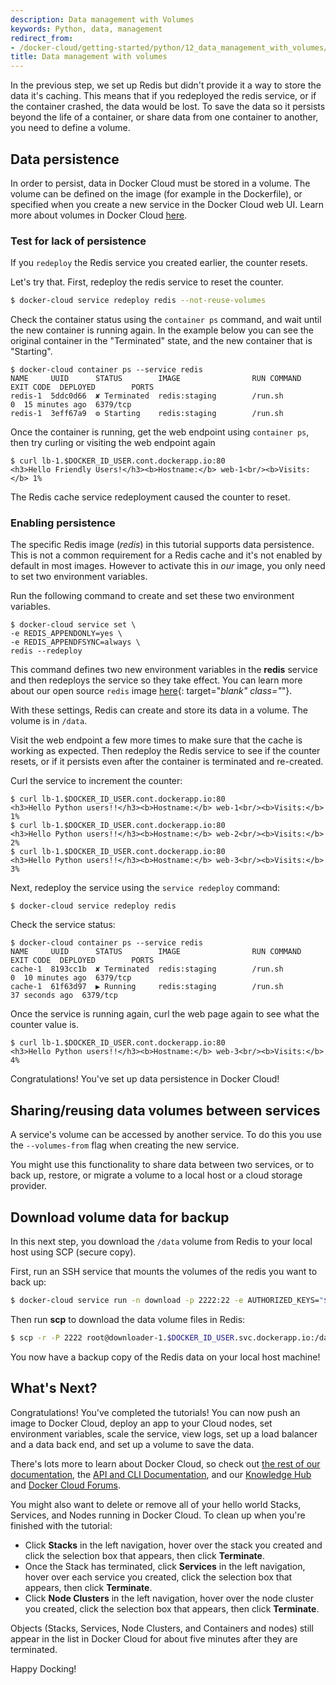 ```yaml
---
description: Data management with Volumes
keywords: Python, data, management
redirect_from:
- /docker-cloud/getting-started/python/12_data_management_with_volumes/
title: Data management with volumes
---
```


In the previous step, we set up Redis but didn't provide it a way to store the
data it's caching. This means that if you redeployed the redis service, or if
the container crashed, the data would be lost. To save the data so it persists
beyond the life of a container, or share data from one container to another,
you need to define a volume.

## Data persistence

In order to persist, data in Docker Cloud must be stored in a volume. The volume
can be defined on the image (for example in the Dockerfile), or specified when
you create a new service in the Docker Cloud web UI. Learn more about volumes in
Docker Cloud [here](/docker-cloud/apps/volumes.md).

### Test for lack of persistence

If you `redeploy` the Redis service you created earlier, the counter resets.

Let's try that. First, redeploy the redis service to reset the counter.

```bash
$ docker-cloud service redeploy redis --not-reuse-volumes
```

Check the container status using the `container ps` command, and wait until the new container is running again. In the example below you can see the original container in the "Terminated" state, and the new container that is "Starting".

```none
$ docker-cloud container ps --service redis
NAME     UUID      STATUS        IMAGE                RUN COMMAND      EXIT CODE  DEPLOYED        PORTS
redis-1  5ddc0d66  ✘ Terminated  redis:staging        /run.sh                  0  15 minutes ago  6379/tcp
redis-1  3eff67a9  ⚙ Starting    redis:staging        /run.sh
```

Once the container is running, get the web endpoint using `container ps`, then try curling or visiting the web endpoint again

```none
$ curl lb-1.$DOCKER_ID_USER.cont.dockerapp.io:80
<h3>Hello Friendly Users!</h3><b>Hostname:</b> web-1<br/><b>Visits:</b> 1%
```

The Redis cache service redeployment caused the counter to reset.

### Enabling persistence

The specific Redis image (*redis*) in this tutorial supports data persistence.
This is not a common requirement for a Redis cache and it's not enabled by
default in most images. However to activate this in *our* image, you only need
to set two environment variables.

Run the following command to create and set these two environment variables.

```none
$ docker-cloud service set \
-e REDIS_APPENDONLY=yes \
-e REDIS_APPENDFSYNC=always \
redis --redeploy
```

This command defines two new environment variables in the **redis** service and
then redeploys the service so they take effect. You can learn more about our
open source `redis` image [here](https://github.com/docker-library/redis/){: target="_blank" class="_"}.

With these settings, Redis can create and store its data in a volume. The volume is in `/data`.

Visit the web endpoint a few more times to make sure that the cache is working
as expected. Then redeploy the Redis service to see if the counter resets, or if
it persists even after the container is terminated and re-created.

Curl the service to increment the counter:

```none
$ curl lb-1.$DOCKER_ID_USER.cont.dockerapp.io:80
<h3>Hello Python users!!</h3><b>Hostname:</b> web-1<br/><b>Visits:</b> 1%
$ curl lb-1.$DOCKER_ID_USER.cont.dockerapp.io:80
<h3>Hello Python users!!</h3><b>Hostname:</b> web-2<br/><b>Visits:</b> 2%
$ curl lb-1.$DOCKER_ID_USER.cont.dockerapp.io:80
<h3>Hello Python users!!</h3><b>Hostname:</b> web-3<br/><b>Visits:</b> 3%
```

Next, redeploy the service using the `service redeploy` command:

```none
$ docker-cloud service redeploy redis
```

Check the service status:

```none
$ docker-cloud container ps --service redis
NAME     UUID      STATUS        IMAGE                RUN COMMAND      EXIT CODE  DEPLOYED        PORTS
cache-1  8193cc1b  ✘ Terminated  redis:staging        /run.sh                  0  10 minutes ago  6379/tcp
cache-1  61f63d97  ▶ Running     redis:staging        /run.sh                     37 seconds ago  6379/tcp
```

Once the service is running again, curl the web page again to see what the counter value is.

```none
$ curl lb-1.$DOCKER_ID_USER.cont.dockerapp.io:80
<h3>Hello Python users!!</h3><b>Hostname:</b> web-3<br/><b>Visits:</b> 4%
```

Congratulations! You've set up data persistence in Docker Cloud!

## Sharing/reusing data volumes between services

A service's volume can be accessed by another service. To do this you use the `--volumes-from` flag when creating the new service.

You might use this functionality to share data between two services, or to back
up, restore, or migrate a volume to a local host or a cloud storage provider.

## Download volume data for backup

In this next step, you download the `/data` volume from Redis to your local host using SCP (secure copy).

First, run an SSH service that mounts the volumes of the redis you want to back up:

```bash
$ docker-cloud service run -n download -p 2222:22 -e AUTHORIZED_KEYS="$(cat ~/.ssh/id_rsa.pub)" --volumes-from redis tutum/ubuntu
```

Then run **scp** to download the data volume files in Redis:

```bash
$ scp -r -P 2222 root@downloader-1.$DOCKER_ID_USER.svc.dockerapp.io:/data .
```

You now have a backup copy of the Redis data on your local host machine!

## What's Next?

Congratulations! You've completed the tutorials! You can now push an image to
Docker Cloud, deploy an app to your Cloud nodes, set environment variables,
scale the service, view logs, set up a load balancer and a data back end, and
set up a volume to save the data.

There's lots more to learn about Docker Cloud, so check out [the rest of our documentation](/docker-cloud/), the [API and CLI Documentation](../../../apidocs/docker-cloud.md), and our [Knowledge Hub](https://success.docker.com/Cloud) and [Docker Cloud Forums](https://forums.docker.com/c/docker-cloud).

You might also want to delete or remove all of your hello world Stacks, Services, and Nodes running in Docker Cloud. To clean up when you're finished with the tutorial:

- Click **Stacks** in the left navigation, hover over the stack you created and click the selection box that appears, then click **Terminate**.
- Once the Stack has terminated, click **Services** in the left navigation, hover over each service you created, click the selection box that appears, then click **Terminate**.
- Click **Node Clusters** in the left navigation, hover over the node cluster you created, click the selection box that appears, then click **Terminate**.

Objects (Stacks, Services, Node Clusters, and Containers and nodes) still appear
in the list in Docker Cloud for about five minutes after they are terminated.

Happy Docking!
